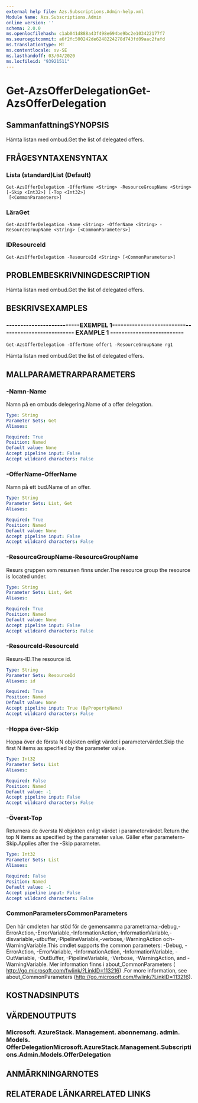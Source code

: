 ```yaml
---
external help file: Azs.Subscriptions.Admin-help.xml
Module Name: Azs.Subscriptions.Admin
online version: ''
schema: 2.0.0
ms.openlocfilehash: c1ab041d888a43f498e694be9bc2e103422177f7
ms.sourcegitcommit: a6f2fc500242de6248224278d743fd09aac2fafd
ms.translationtype: MT
ms.contentlocale: sv-SE
ms.lasthandoff: 03/04/2020
ms.locfileid: "93921511"
---
```

# <span data-ttu-id="5a104-101">Get-AzsOfferDelegation</span><span class="sxs-lookup"><span data-stu-id="5a104-101">Get-AzsOfferDelegation</span></span>

## <span data-ttu-id="5a104-102">Sammanfattning</span><span class="sxs-lookup"><span data-stu-id="5a104-102">SYNOPSIS</span></span>
<span data-ttu-id="5a104-103">Hämta listan med ombud.</span><span class="sxs-lookup"><span data-stu-id="5a104-103">Get the list of delegated offers.</span></span>

## <span data-ttu-id="5a104-104">FRÅGESYNTAXEN</span><span class="sxs-lookup"><span data-stu-id="5a104-104">SYNTAX</span></span>

### <span data-ttu-id="5a104-105">Lista (standard)</span><span class="sxs-lookup"><span data-stu-id="5a104-105">List (Default)</span></span>
```
Get-AzsOfferDelegation -OfferName <String> -ResourceGroupName <String> [-Skip <Int32>] [-Top <Int32>]
 [<CommonParameters>]
```

### <span data-ttu-id="5a104-106">Lära</span><span class="sxs-lookup"><span data-stu-id="5a104-106">Get</span></span>
```
Get-AzsOfferDelegation -Name <String> -OfferName <String> -ResourceGroupName <String> [<CommonParameters>]
```

### <span data-ttu-id="5a104-107">ID</span><span class="sxs-lookup"><span data-stu-id="5a104-107">ResourceId</span></span>
```
Get-AzsOfferDelegation -ResourceId <String> [<CommonParameters>]
```

## <span data-ttu-id="5a104-108">PROBLEMBESKRIVNING</span><span class="sxs-lookup"><span data-stu-id="5a104-108">DESCRIPTION</span></span>
<span data-ttu-id="5a104-109">Hämta listan med ombud.</span><span class="sxs-lookup"><span data-stu-id="5a104-109">Get the list of delegated offers.</span></span>

## <span data-ttu-id="5a104-110">BESKRIVS</span><span class="sxs-lookup"><span data-stu-id="5a104-110">EXAMPLES</span></span>

### <span data-ttu-id="5a104-111">--------------------------EXEMPEL 1--------------------------</span><span class="sxs-lookup"><span data-stu-id="5a104-111">-------------------------- EXAMPLE 1 --------------------------</span></span>
```
Get-AzsOfferDelegation -OfferName offer1 -ResourceGroupName rg1
```

<span data-ttu-id="5a104-112">Hämta listan med ombud.</span><span class="sxs-lookup"><span data-stu-id="5a104-112">Get the list of delegated offers.</span></span>

## <span data-ttu-id="5a104-113">MALLPARAMETRAR</span><span class="sxs-lookup"><span data-stu-id="5a104-113">PARAMETERS</span></span>

### <span data-ttu-id="5a104-114">-Namn</span><span class="sxs-lookup"><span data-stu-id="5a104-114">-Name</span></span>
<span data-ttu-id="5a104-115">Namn på en ombuds delegering.</span><span class="sxs-lookup"><span data-stu-id="5a104-115">Name of a offer delegation.</span></span>

```yaml
Type: String
Parameter Sets: Get
Aliases:

Required: True
Position: Named
Default value: None
Accept pipeline input: False
Accept wildcard characters: False
```

### <span data-ttu-id="5a104-116">-OfferName</span><span class="sxs-lookup"><span data-stu-id="5a104-116">-OfferName</span></span>
<span data-ttu-id="5a104-117">Namn på ett bud.</span><span class="sxs-lookup"><span data-stu-id="5a104-117">Name of an offer.</span></span>

```yaml
Type: String
Parameter Sets: List, Get
Aliases:

Required: True
Position: Named
Default value: None
Accept pipeline input: False
Accept wildcard characters: False
```

### <span data-ttu-id="5a104-118">-ResourceGroupName</span><span class="sxs-lookup"><span data-stu-id="5a104-118">-ResourceGroupName</span></span>
<span data-ttu-id="5a104-119">Resurs gruppen som resursen finns under.</span><span class="sxs-lookup"><span data-stu-id="5a104-119">The resource group the resource is located under.</span></span>

```yaml
Type: String
Parameter Sets: List, Get
Aliases:

Required: True
Position: Named
Default value: None
Accept pipeline input: False
Accept wildcard characters: False
```

### <span data-ttu-id="5a104-120">-ResourceId</span><span class="sxs-lookup"><span data-stu-id="5a104-120">-ResourceId</span></span>
<span data-ttu-id="5a104-121">Resurs-ID.</span><span class="sxs-lookup"><span data-stu-id="5a104-121">The resource id.</span></span>

```yaml
Type: String
Parameter Sets: ResourceId
Aliases: id

Required: True
Position: Named
Default value: None
Accept pipeline input: True (ByPropertyName)
Accept wildcard characters: False
```

### <span data-ttu-id="5a104-122">-Hoppa över</span><span class="sxs-lookup"><span data-stu-id="5a104-122">-Skip</span></span>
<span data-ttu-id="5a104-123">Hoppa över de första N objekten enligt värdet i parametervärdet.</span><span class="sxs-lookup"><span data-stu-id="5a104-123">Skip the first N items as specified by the parameter value.</span></span>

```yaml
Type: Int32
Parameter Sets: List
Aliases:

Required: False
Position: Named
Default value: -1
Accept pipeline input: False
Accept wildcard characters: False
```

### <span data-ttu-id="5a104-124">-Överst</span><span class="sxs-lookup"><span data-stu-id="5a104-124">-Top</span></span>
<span data-ttu-id="5a104-125">Returnera de översta N objekten enligt värdet i parametervärdet.</span><span class="sxs-lookup"><span data-stu-id="5a104-125">Return the top N items as specified by the parameter value.</span></span>
<span data-ttu-id="5a104-126">Gäller efter parametern-Skip.</span><span class="sxs-lookup"><span data-stu-id="5a104-126">Applies after the -Skip parameter.</span></span>

```yaml
Type: Int32
Parameter Sets: List
Aliases:

Required: False
Position: Named
Default value: -1
Accept pipeline input: False
Accept wildcard characters: False
```

### <span data-ttu-id="5a104-127">CommonParameters</span><span class="sxs-lookup"><span data-stu-id="5a104-127">CommonParameters</span></span>
<span data-ttu-id="5a104-128">Den här cmdleten har stöd för de gemensamma parametrarna:-debug,-ErrorAction,-ErrorVariable,-InformationAction,-InformationVariable,-disvariable,-utbuffer,-PipelineVariable,-verbose,-WarningAction och-WarningVariable.</span><span class="sxs-lookup"><span data-stu-id="5a104-128">This cmdlet supports the common parameters: -Debug, -ErrorAction, -ErrorVariable, -InformationAction, -InformationVariable, -OutVariable, -OutBuffer, -PipelineVariable, -Verbose, -WarningAction, and -WarningVariable.</span></span> <span data-ttu-id="5a104-129">Mer information finns i about_CommonParameters ( http://go.microsoft.com/fwlink/?LinkID=113216) .</span><span class="sxs-lookup"><span data-stu-id="5a104-129">For more information, see about_CommonParameters (http://go.microsoft.com/fwlink/?LinkID=113216).</span></span>

## <span data-ttu-id="5a104-130">KOSTNADS</span><span class="sxs-lookup"><span data-stu-id="5a104-130">INPUTS</span></span>

## <span data-ttu-id="5a104-131">VÄRDEN</span><span class="sxs-lookup"><span data-stu-id="5a104-131">OUTPUTS</span></span>

### <span data-ttu-id="5a104-132">Microsoft. AzureStack. Management. abonnemang. admin. Models. OfferDelegation</span><span class="sxs-lookup"><span data-stu-id="5a104-132">Microsoft.AzureStack.Management.Subscriptions.Admin.Models.OfferDelegation</span></span>

## <span data-ttu-id="5a104-133">ANMÄRKNINGAR</span><span class="sxs-lookup"><span data-stu-id="5a104-133">NOTES</span></span>

## <span data-ttu-id="5a104-134">RELATERADE LÄNKAR</span><span class="sxs-lookup"><span data-stu-id="5a104-134">RELATED LINKS</span></span>

